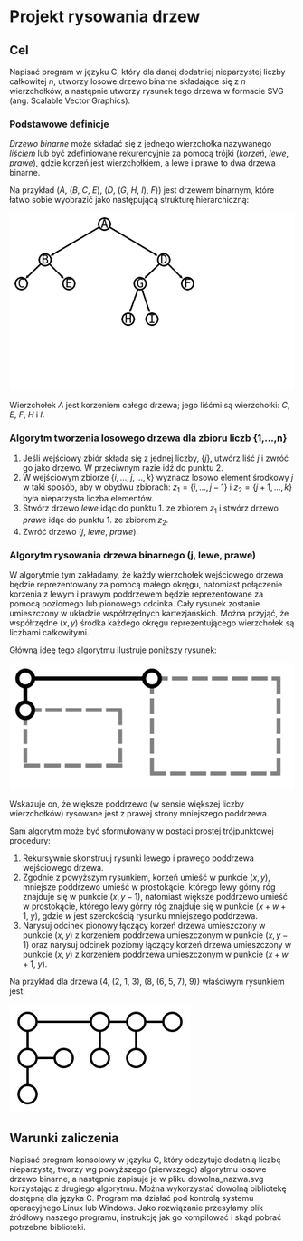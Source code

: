 # Projekt rysowania drzew

## Cel

Napisać program w języku C, który dla danej dodatniej nieparzystej liczby całkowitej $n$, utworzy losowe drzewo binarne składające się z $n$ wierzchołków, a następnie utworzy rysunek tego drzewa w formacie SVG (ang. Scalable Vector Graphics).

### Podstawowe definicje

_Drzewo binarne_ może składać się z jednego wierzchołka nazywanego _liściem_ lub być zdefiniowane rekurencyjnie za pomocą trójki (_korzeń_, _lewe_, _prawe_), gdzie korzeń jest wierzchołkiem, a lewe i prawe to dwa drzewa binarne.

Na przykład (_A_, (_B_, _C_, _E_), (_D_, (_G_, _H_, _I_), _F_)) jest drzewem binarnym, które łatwo sobie wyobrazić jako następującą strukturę hierarchiczną:

![Drzewo](drzewo.svg)

Wierzchołek _A_ jest korzeniem całego drzewa; jego liśćmi są wierzchołki: _C_, _E_, _F_, _H_ i _I_.

### Algorytm tworzenia losowego drzewa dla zbioru liczb {1,...,n}

1. Jeśli wejściowy zbiór składa się z jednej liczby, $\{j\}$, utwórz liść $j$ i zwróć go jako drzewo. W przeciwnym razie idź do punktu 2.
2. W wejściowym zbiorze $\{i, \ldots, j, \ldots, k\}$ wyznacz losowo element środkowy $j$ w taki sposób, aby w obydwu zbiorach: $z_1 = \{i, \ldots, j-1\}$ i $z_2 = \{j+1, \ldots, k\}$ była nieparzysta liczba elementów.
3. Stwórz drzewo _lewe_ idąc do punktu 1. ze zbiorem $z_1$ i stwórz drzewo _prawe_ idąc do punktu 1. ze zbiorem $z_2$.
4. Zwróć drzewo ($j$, _lewe_, _prawe_).

### Algorytm rysowania drzewa binarnego (j, lewe, prawe)

W algorytmie tym zakładamy, że każdy wierzchołek wejściowego drzewa będzie reprezentowany za pomocą małego okręgu, natomiast połączenie korzenia z lewym i prawym poddrzewem będzie reprezentowane za pomocą poziomego lub pionowego odcinka. Cały rysunek zostanie umieszczony w układzie współrzędnych kartezjańskich. Można przyjąć, że współrzędne $(x, y)$ środka każdego okręgu reprezentującego wierzchołek są liczbami całkowitymi.

Główną ideę tego algorytmu ilustruje poniższy rysunek:

![HV-Model](hvmodel.svg)

Wskazuje on, że większe poddrzewo (w sensie większej liczby wierzchołków) rysowane jest z prawej strony mniejszego poddrzewa.

Sam algorytm może być sformułowany w postaci prostej trójpunktowej procedury:

1. Rekursywnie skonstruuj rysunki lewego i prawego poddrzewa wejściowego drzewa.
2. Zgodnie z powyższym rysunkiem, korzeń umieść w punkcie $(x, y)$, mniejsze poddrzewo umieść w prostokącie, którego lewy górny róg znajduje się w punkcie $(x, y-1)$, natomiast większe poddrzewo umieść w prostokącie, którego lewy górny róg znajduje się w punkcie $(x+w+1,\; y)$, gdzie $w$ jest szerokością rysunku mniejszego poddrzewa.
3. Narysuj odcinek pionowy łączący korzeń drzewa umieszczony w punkcie $(x, y)$ z korzeniem poddrzewa umieszczonym w punkcie $(x, y-1)$ oraz narysuj odcinek poziomy łączący korzeń drzewa umieszczony w punkcie $(x, y)$ z korzeniem poddrzewa umieszczonym w punkcie $(x+w+1,\; y)$.
 
Na przykład dla drzewa (4, (2, 1, 3), (8, (6, 5, 7), 9)) właściwym rysunkiem jest:

![HV-Tree](hvtree.svg)

## Warunki zaliczenia

Napisać program konsolowy w języku C, który odczytuje dodatnią liczbę nieparzystą, tworzy wg powyższego (pierwszego) algorytmu losowe drzewo binarne, a następnie zapisuje je w pliku dowolna_nazwa.svg korzystając z drugiego algorytmu. Można wykorzystać dowolną bibliotekę dostępną dla języka C. Program ma działać pod kontrolą systemu operacyjnego Linux lub Windows. Jako rozwiązanie przesyłamy plik źródłowy naszego programu, instrukcję jak go kompilować i skąd pobrać potrzebne biblioteki. 
